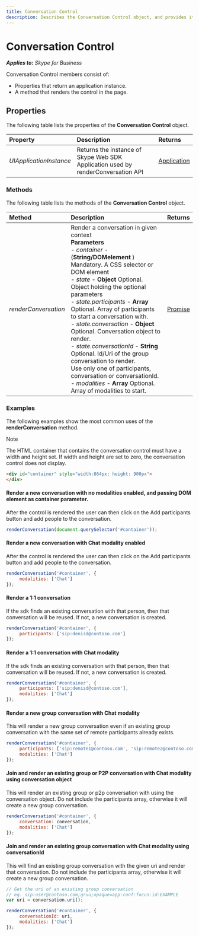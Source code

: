 ```yaml
---
title: Conversation Control
description: Describes the Conversation Control object, and provides its properties, methods, and code examples. 
---
```

# Conversation Control

 _**Applies to:** Skype for Business_

Conversation Control members consist of: 

- Properties that return an application instance. 
- A method that renders the control in the page.

## Properties

The following table lists the properties of the **Conversation Control** object.


|Property|Description|Returns|
|:-----|:-----|:-----|
| _UIApplicationInstance_|Returns the instance of Skype Web SDK Application used by renderConversation API|[Application]( http://officedev.github.io/skype-docs/Skype/WebSDK/model/api/interfaces/jcafe.application.html)|

### Methods

The following table lists the methods of the **Conversation Control** object.


|Method|Description|Returns|
|:-----|:-----|:-----|
| _renderConversation_|Render a conversation in given context <br/> **Parameters** <br/> - _container_  - (**String/DOMelement** ) Mandatory. A CSS selector or DOM element <br />- _state_  - **Object**  Optional. Object holding the optional parameters<br />- _state.participants_  - **Array**  Optional. Array of participants to start a conversation with.<br />- _state.conversation_  - **Object**  Optional.  Conversation object to render.<br/>- _state.conversationId_  - **String**  Optional.  Id/Uri of the group conversation to render.<br/> Use only one of participants, conversation or conversationId.<br/>- _modalities_  - **Array**  Optional. Array of modalities to start.<br />|[Promise]( http://officedev.github.io/skype-docs/Skype/WebSDK/model/api/interfaces/jcafe.promise.html)|

### Examples

The following examples show the most common uses of the **renderConversation** method. 

> [!NOTE] 
> The HTML container that contains the conversation control must have a width and height set. If width and height are
set to zero, the conversation control does not display. 
```html
<div id="container" style="width:864px; height: 900px">
</div>
```

#### Render a new conversation with no modalities enabled, and passing DOM element as container parameter.

After the control is rendered the user can then click on the Add participants button and add people to the conversation.

```js
renderConversation(document.querySelector('#container'));
```

#### Render a new conversation with Chat modality enabled

After the control is rendered the user can then click on the Add participants button and add people to the conversation.

```js
renderConversation('#container', {
     modalities: ['Chat']
});
```

#### Render a 1:1 conversation

If the sdk finds an existing conversation with that person, then that conversation will be reused. If not, a new conversation is created.

```js
renderConversation('#container', {
     participants: ['sip:denisd@contoso.com']
});

```

#### Render a 1:1 conversation with Chat modality

If the sdk finds an existing conversation with that person, then that conversation will be reused. If not, a new conversation is created.


```js
renderConversation('#container', {
     participants: ['sip:denisd@contoso.com'],
     modalities: ['Chat']
});

```


#### Render a new group conversation with Chat modality

This will render a new group conversation even if an existing group conversation with the same set of remote participants already exists.

```js
renderConversation('#container', {
     participants: ['sip:remote1@contoso.com', 'sip:remote2@contoso.com'],
     modalities: ['Chat']
});

```


#### Join and render an existing group or P2P conversation with Chat modality using conversation object

This will render an existing group or p2p conversation with using the conversation object.
Do not include the participants array, otherwise it will create a new group conversation.

```js
renderConversation('#container', {
     conversation: conversation,
     modalities: ['Chat']
});

```

#### Join and render an existing group conversation with Chat modality using conversationId

This will find an existing group conversation with the given uri and render that conversation.
Do not include the participants array, otherwise it will create a new group conversation.

```js
// Get the uri of an existing group conversation
// eg. sip:user@contoso.com;gruu;opaque=app:conf:focus:id:EXAMPLE
var uri = conversation.uri();

renderConversation('#container', {
     conversationId: uri,
     modalities: ['Chat']
});

```
